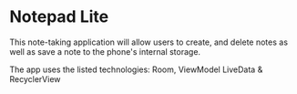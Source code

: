 # Notepad Lite

This note-taking application will allow users to create, and delete notes as well as save a note to the phone's internal storage.

The app uses the listed technologies:
Room,
ViewModel
LiveData &
RecyclerView 
